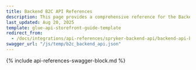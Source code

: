```yaml
---
title: Backend B2C API References
description: This page provides a comprehensive reference for the Backend API endpoints present in the Spryker B2C demo Shop by default with the corresponding parameters and data formats.
last_updated: Aug 20, 2025
template: glue-api-storefront-guide-template
redirect_from:
  - /docs/integrations/api-references/spryker-backend-api/backend-api-b2c-demo-shop-reference.html
swagger_url: "/js/temp/b2c_backend_api.json"
---
```


{% include api-references-swagger-block.md %}
